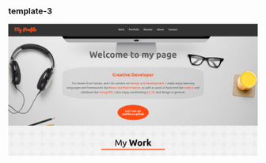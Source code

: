 ### template-3

<p align="center">
  <img src="https://github.com/shhm8905/template-3/blob/master/public/myprofile.png" />
</p>
